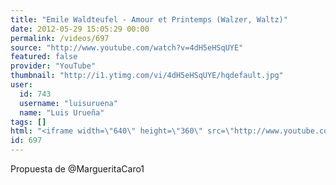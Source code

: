 ```yaml
---
title: "Emile Waldteufel - Amour et Printemps (Walzer, Waltz)"
date: 2012-05-29 15:05:29 00:00
permalink: /videos/697
source: "http://www.youtube.com/watch?v=4dH5eHSqUYE"
featured: false
provider: "YouTube"
thumbnail: "http://i1.ytimg.com/vi/4dH5eHSqUYE/hqdefault.jpg"
user:
  id: 743
  username: "luisuruena"
  name: "Luis Urueña"
tags: []
html: "<iframe width=\"640\" height=\"360\" src=\"http://www.youtube.com/embed/4dH5eHSqUYE?wmode=transparent&fs=1&feature=oembed\" frameborder=\"0\" allowfullscreen></iframe>"
id: 697
---
```


Propuesta de @MargueritaCaro1